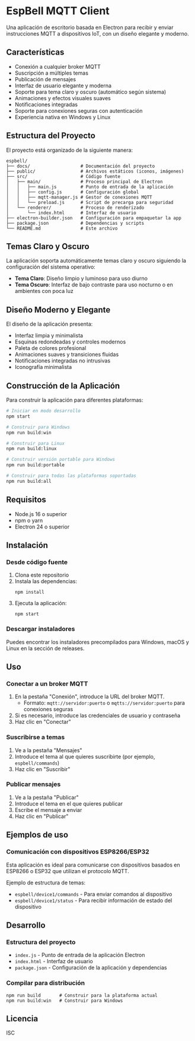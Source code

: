 # EspBell MQTT Client

Una aplicación de escritorio basada en Electron para recibir y enviar instrucciones MQTT a dispositivos IoT, con un diseño elegante y moderno.

## Características

- Conexión a cualquier broker MQTT
- Suscripción a múltiples temas
- Publicación de mensajes
- Interfaz de usuario elegante y moderna
- Soporte para tema claro y oscuro (automático según sistema)
- Animaciones y efectos visuales suaves
- Notificaciones integradas
- Soporte para conexiones seguras con autenticación
- Experiencia nativa en Windows y Linux

## Estructura del Proyecto

El proyecto está organizado de la siguiente manera:

```
espbell/
├── docs/                   # Documentación del proyecto
├── public/                 # Archivos estáticos (iconos, imágenes)
├── src/                    # Código fuente
│   ├── main/               # Proceso principal de Electron
│   │   ├── main.js         # Punto de entrada de la aplicación
│   │   ├── config.js       # Configuración global
│   │   ├── mqtt-manager.js # Gestor de conexiones MQTT
│   │   └── preload.js      # Script de precarga para seguridad
│   └── renderer/           # Proceso de renderizado
│       └── index.html      # Interfaz de usuario
├── electron-builder.json   # Configuración para empaquetar la app
├── package.json            # Dependencias y scripts
└── README.md               # Este archivo
```

## Temas Claro y Oscuro

La aplicación soporta automáticamente temas claro y oscuro siguiendo la configuración del sistema operativo:

- **Tema Claro**: Diseño limpio y luminoso para uso diurno
- **Tema Oscuro**: Interfaz de bajo contraste para uso nocturno o en ambientes con poca luz

## Diseño Moderno y Elegante

El diseño de la aplicación presenta:

- Interfaz limpia y minimalista
- Esquinas redondeadas y controles modernos
- Paleta de colores profesional
- Animaciones suaves y transiciones fluidas
- Notificaciones integradas no intrusivas
- Iconografía minimalista

## Construcción de la Aplicación

Para construir la aplicación para diferentes plataformas:

```bash
# Iniciar en modo desarrollo
npm start

# Construir para Windows
npm run build:win

# Construir para Linux
npm run build:linux

# Construir versión portable para Windows
npm run build:portable

# Construir para todas las plataformas soportadas
npm run build:all
```

## Requisitos

- Node.js 16 o superior
- npm o yarn
- Electron 24 o superior

## Instalación

### Desde código fuente

1. Clona este repositorio
2. Instala las dependencias:
   ```
   npm install
   ```
3. Ejecuta la aplicación:
   ```
   npm start
   ```

### Descargar instaladores

Puedes encontrar los instaladores precompilados para Windows, macOS y Linux en la sección de releases.

## Uso

### Conectar a un broker MQTT

1. En la pestaña "Conexión", introduce la URL del broker MQTT.
   - Formato: `mqtt://servidor:puerto` o `mqtts://servidor:puerto` para conexiones seguras
2. Si es necesario, introduce las credenciales de usuario y contraseña
3. Haz clic en "Conectar"

### Suscribirse a temas

1. Ve a la pestaña "Mensajes"
2. Introduce el tema al que quieres suscribirte (por ejemplo, `espbell/commands`)
3. Haz clic en "Suscribir"

### Publicar mensajes

1. Ve a la pestaña "Publicar"
2. Introduce el tema en el que quieres publicar
3. Escribe el mensaje a enviar
4. Haz clic en "Publicar"

## Ejemplos de uso

### Comunicación con dispositivos ESP8266/ESP32

Esta aplicación es ideal para comunicarse con dispositivos basados en ESP8266 o ESP32 que utilizan el protocolo MQTT.

Ejemplo de estructura de temas:
- `espbell/device1/commands` - Para enviar comandos al dispositivo
- `espbell/device1/status` - Para recibir información de estado del dispositivo

## Desarrollo

### Estructura del proyecto

- `index.js` - Punto de entrada de la aplicación Electron
- `index.html` - Interfaz de usuario
- `package.json` - Configuración de la aplicación y dependencias

### Compilar para distribución

```
npm run build       # Construir para la plataforma actual
npm run build:win   # Construir para Windows
```

## Licencia

ISC

